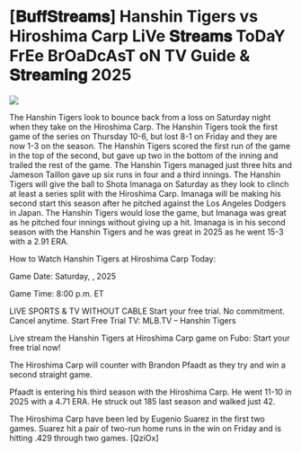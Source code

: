 # [𝐁𝐮𝐟𝐟𝐒𝐭𝐫𝐞𝐚𝐦𝐬] Hanshin Tigers vs Hiroshima Carp LiVe 𝐒𝐭𝐫𝐞𝐚𝐦𝐬 ToDaY FrEe BrOaDcAsT oN TV Guide & 𝐒𝐭𝐫𝐞𝐚𝐦𝐢𝐧𝐠  2025  
  
  
[![](https://i.imgur.com/qSNzIqt.png)](https://movie.rssnews.media/CdQEXkvc.php)  
  
The Hanshin Tigers look to bounce back from a loss on Saturday night when they take on the Hiroshima Carp. The Hanshin Tigers took the first game of the series on Thursday 10-6, but lost 8-1 on Friday and they are now 1-3 on the season. The Hanshin Tigers scored the first run of the game in the top of the second, but gave up two in the bottom of the inning and trailed the rest of the game. The Hanshin Tigers managed just three hits and Jameson Taillon gave up six runs in four and a third innings. The Hanshin Tigers will give the ball to Shota Imanaga on Saturday as they look to clinch at least a series split with the Hiroshima Carp. Imanaga will be making his second start this season after he pitched against the Los Angeles Dodgers in Japan. The Hanshin Tigers would lose the game, but Imanaga was great as he pitched four innings without giving up a hit. Imanaga is in his second season with the Hanshin Tigers and he was great in 2025 as he went 15-3 with a 2.91 ERA.

How to Watch Hanshin Tigers at Hiroshima Carp Today:

Game Date: Saturday, , 2025

Game Time: 8:00 p.m. ET

LIVE SPORTS & TV WITHOUT CABLE
Start your free trial. No commitment. Cancel anytime.
Start Free Trial
TV: MLB.TV – Hanshin Tigers

Live stream the Hanshin Tigers at Hiroshima Carp game on Fubo: Start your free trial now!

The Hiroshima Carp will counter with Brandon Pfaadt as they try and win a second straight game.

Pfaadt is entering his third season with the Hiroshima Carp. He went 11-10 in 2025 with a 4.71 ERA. He struck out 185 last season and walked just 42.

The Hiroshima Carp have been led by Eugenio Suarez in the first two games. Suarez hit a pair of two-run home runs in the win on Friday and is hitting .429 through two games. [QziOx]